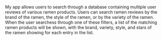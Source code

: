 My app allows users to search through a database containing multiple user reviews of various ramen products. Users can search ramen reviews by the brand of the ramen, the style of the ramen, or by the variety of the ramen. When the user searchess through one of these filters, a list of the matching ramen products will be shown, with the brand, variety, style, and stars of the ramen showing for each entry in the list. 
